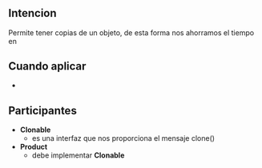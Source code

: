 #

## Intencion
Permite tener copias de un objeto, de esta forma nos ahorramos el tiempo en 
## Cuando aplicar
* 


## Participantes
* **Clonable**
  * es una interfaz que nos proporciona el mensaje clone()
* **Product**
  * debe implementar **Clonable** 
